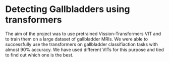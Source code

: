 # Detecting Gallbladders using transformers
The aim of the project was to use pretrained Vission-Transformers VIT and to train them on a large dataset of gallbladder MRIs. We were able to successfully use the transformers on gallbladder classifiaction tasks with almost 90% accuracy. We have used different VITs for this purpose and tied to find out which one is the best.

